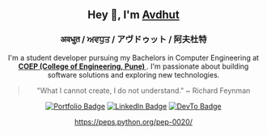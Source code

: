 <div align = "center">

<h2>Hey 👋, I'm <a href="https://justafolk.github.io/">Avdhut</a></h2>

### अवधुत / ਅਵਧੁਤ / アヴドゥット / 阿夫杜特

<p>I'm a student developer pursuing my Bachelors in Computer Engineering at <br/> <strong><a href=""> COEP (College of Engineering, Pune) </a> </strong>. I'm passionate about building software solutions and exploring new technologies.</p>

> "What I cannot create, I do not understand."
> ~ Richard Feynman
> 
<p><a href="https://justafolk.github.io"><img src="https://img.shields.io/badge/-Portfolio-4E69C8?style=flat-square&amp;labelColor=4E69C8&amp;logo=Firefox&amp;link=https://justafolk.github.io" alt="Portfolio Badge"></a>  <a href="https://www.linkedin.com/in/avdhut-kamble/"><img src="https://img.shields.io/badge/-LinkedIn-0077B5?style=flat-square&amp;labelColor=0077B5&amp;logo=LinkedIn&amp;link=https://www.linkedin.com/in/avdhut-kamble/" alt="LinkedIn Badge"></a> <a href="https://dev.to/justafolk"><img src="https://img.shields.io/badge/-DevTo-0A0A0A?style=flat-square&amp;labelColor=0A0A0A&amp;logo=dev.to&amp;link=https://dev.to/justafolk" alt="DevTo Badge"></a> </p>

<!-- Uncomment the following section to include a contribution graph -->
<!--
<h2>⚡️ Recent Contributions</h2>
<p>Check out my recent activity on GitHub:</p>
<a href="https://github.com/justafolk"><img alt="Avdhut's Activity Graph" src="https://activity-graph.herokuapp.com/graph?username=justafolk&theme=xcode" /></a>
-->

https://peps.python.org/pep-0020/
</div>
